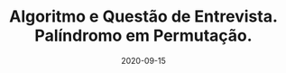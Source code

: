 ---
layout: page
title: "Algoritmo e Questão de Entrevista. Palíndromo em Permutação."
date: 2020-09-15
type: video
description: Neste vídeo eu resolvo um problema de programação que é verificar se existe um palíndromo em alguma permutação de uma string.
entry_number: 103
youtube_video_id: FvdCwPQbbF8
repository: 0103-palindromo-em-permutacao
has_code: false
has_p5: false
tags: [Algoritmos,Questões de Entrevista, Palíndromo, Permutação]
playlists: [Questões de Entrevista]
permalink: /palindromo-em-permutacao/
---